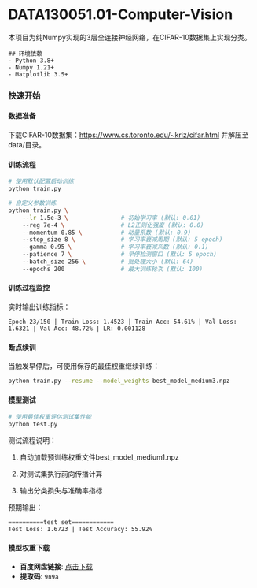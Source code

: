 # DATA130051.01-Computer-Vision

本项目为纯Numpy实现的3层全连接神经网络，在CIFAR-10数据集上实现分类。
```
## 环境依赖
- Python 3.8+
- Numpy 1.21+
- Matplotlib 3.5+
```
### 快速开始
#### 数据准备
下载CIFAR-10数据集：https://www.cs.toronto.edu/~kriz/cifar.html 并解压至data/目录。

#### 训练流程
```bash
# 使用默认配置启动训练
python train.py

# 自定义参数训练
python train.py \
    --lr 1.5e-3 \               # 初始学习率 (默认: 0.01)
    --reg 7e-4 \                # L2正则化强度 (默认: 0.0)
    --momentum 0.85 \           # 动量系数 (默认: 0.9)
    --step_size 8 \             # 学习率衰减周期 (默认: 5 epoch)
    --gamma 0.95 \              # 学习率衰减系数 (默认: 0.1)
    --patience 7 \              # 早停检测窗口 (默认: 5 epoch)
    --batch_size 256 \          # 批处理大小 (默认: 64)
    --epochs 200                # 最大训练轮次 (默认: 100)
```

#### 训练过程监控
实时输出训练指标：
```
Epoch 23/150 | Train Loss: 1.4523 | Train Acc: 54.61% | Val Loss: 1.6321 | Val Acc: 48.72% | LR: 0.001128
```

#### 断点续训
当触发早停后，可使用保存的最佳权重继续训练：
```bash
python train.py --resume --model_weights best_model_medium3.npz
```

#### 模型测试

```bash
# 使用最佳权重评估测试集性能
python test.py
```
测试流程说明：
1. 自动加载预训练权重文件best_model_medium1.npz

2. 对测试集执行前向传播计算

3. 输出分类损失与准确率指标

预期输出：
```
==========test set============
Test Loss: 1.6723 | Test Accuracy: 55.92%
```

#### 模型权重下载
- **百度网盘链接**: [点击下载](https://pan.baidu.com/s/1C1mzIldveg3Zv7x_o2bsMw)
- **提取码**: `9n9a`
